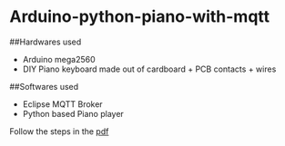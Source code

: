 # Arduino-python-piano-with-mqtt
##Hardwares used
* Arduino mega2560
* DIY Piano keyboard made out of cardboard + PCB contacts + wires

##Softwares used

* Eclipse MQTT Broker
* Python based Piano player

Follow the steps in the [pdf](./docs/Arduino-python-piano-with-mqtt.pdf)
